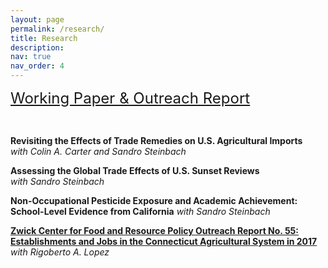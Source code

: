 ```yaml
---
layout: page
permalink: /research/
title: Research
description: 
nav: true
nav_order: 4
---
```


<!-- <strong style="font-size: 22px;">Instructor of Record</strong> -->
<font size="5"><u> Working Paper & Outreach Report </u></font>

<p>&nbsp;</p>

**Revisiting the Effects of Trade Remedies on U.S. Agricultural Imports**  
*with Colin A. Carter and Sandro Steinbach*


**Assessing the Global Trade Effects of U.S. Sunset Reviews**  
*with Sandro Steinbach*


**Non-Occupational Pesticide Exposure and Academic Achievement: School-Level Evidence from California** 
*with Sandro Steinbach*


**[Zwick Center for Food and Resource Policy Outreach Report No. 55: Establishments and Jobs in the Connecticut Agricultural System in 2017](https://www.dropbox.com/scl/fi/81qeux8xm1cp9bsahev2o/Zwick-Center-for-Food-and-Resource-Policy-Outreach-Report-No.-55.pdf?rlkey=s2f5d6lt5o6zrnz7cjjgd0ofj&dl=0)**  
*with Rigoberto A. Lopez*
